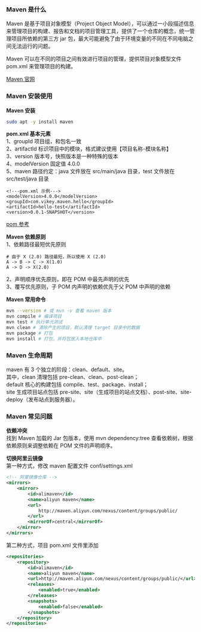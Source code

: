 
### Maven 是什么
Maven 是基于项目对象模型（Project Object Model），可以通过一小段描述信息来管理项目的构建、报告和文档的项目管理工具，提供了一个仓库的概念，统一管理项目所依赖的第三方 jar 包，最大可能避免了由于环境变量的不同在不同电脑之间无法运行的问题。  

Maven 可以在不同的项目之间有效进行项目的管理，提供项目对象模型文件 pom.xml 来管理项目的构建。  

[Maven 官网](http://maven.apache.org/)  

### Maven 安装使用
**Maven 安装**  
```bash
sudo apt -y install maven
```

**pom.xml 基本元素**  
1、groupId 项目组，和包名一致  
2、artifactId 标识项目中的模块，格式建议使用【项目名称-模块名称】  
3、version 版本号，快照版本是一种特殊的版本  
4、modelVersion 固定值 4.0.0  
5、maven 路径约定：java 文件放在 src/main/java 目录，test 文件放在 src/test/java 目录  
```
<!---pom.xml 示例--->
<modelVersion>4.0.0</modelVersion>  
<groupId>com.vikey.maven.hello</groupId>  
<artifactId>hello-test</artifactId>  
<version>0.0.1-SNAPSHOT</version> 
```
[pom 参考](http://maven.apache.org/pom.html#)  

**Maven  依赖原则**  
1、依赖路径最短优先原则  
```
# 由于 X (2.0) 路径最短，所以使用 X (2.0)
A -> B -> C -> X(1.0)
A -> D -> X(2.0)
```
2、声明顺序优先原则，即在 POM 中最先声明的优先  
3、覆写优先原则，子 POM 内声明的依赖优先于父 POM 中声明的依赖  

**Maven 常用命令**  
```bash
mvn --version # 或 mvn -v 查看 maven 版本
mvn compile # 编译项目
mvn test # 执行单元测试
mvn clean # 清除产生的项目，默认清理 target 目录中的数据
mvn package # 打包
mvn install # 打包，并将包放入本地仓库中
```

### Maven 生命周期
maven 有 3 个独立的阶段：clean、default、site。  
其中，clean 清理包括 pre-clean、clean、post-clean；  
default 核心的构建包括 compile、test、package、install；  
site 生成项目站点包括 pre-site、site（生成项目的站点文档）、post-site、site-deploy（发布站点到服务器）。  


### Maven 常见问题
**依赖冲突**  
找到 Maven 加载的 Jar 包版本，使用 mvn dependency:tree 查看依赖树，根据依赖原则来调整依赖在 POM 文件的声明顺序。  

**切换阿里云镜像**  
第一种方式，修改 maven 配置文件 conf/settings.xml
```xml
<!-- 阿里镜像仓库 -->
<mirrors>
    <mirror>
        <id>alimaven</id>
        <name>aliyun maven</name>
        <url>
            http://maven.aliyun.com/nexus/content/groups/public/
        </url>
        <mirrorOf>central</mirrorOf>
    </mirror>
</mirrors>
```
第二种方式，项目 pom.xml 文件里添加  
```xml
<repositories>  
    <repository>  
        <id>alimaven</id>  
        <name>aliyun maven</name>  
        <url>http://maven.aliyun.com/nexus/content/groups/public/</url>  
        <releases>  
            <enabled>true</enabled>  
        </releases>  
        <snapshots>  
            <enabled>false</enabled>  
        </snapshots>  
    </repository>  
</repositories>  
```

